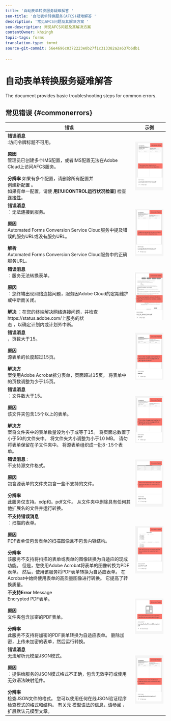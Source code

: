 ```yaml
---
title: '自动表单转换服务疑难解答 '
seo-title: '自动表单转换服务(AFCS)疑难解答 '
description: '常见AFCS问题及其解决方案 '
seo-description: 常见AFCS问题及其解决方案
contentOwner: khsingh
topic-tags: forms
translation-type: tm+mt
source-git-commit: 56e4696c0372223e0b27f1c313382a2a637b6db1

---
```



# 自动表单转换服务疑难解答


<!--The article provides information on installation, configuration and administration issues that may arise in an Automated Forms Conversion Service production environment. --> The document  provides basic troubleshooting steps for common errors.

## 常见错误 {#commonerrors}
<!--
|Error|Example|
|--- |--- |
|**Error Message** <br> The access token header is not available. <br><br>**Reason** <br> An administrator has created multiple IMS configurations or IMS configuration is not able to reach AFCS service on Adobe Cloud. <br><br>**Resolution** <br> If there are multiple configurations, delete all the configurations and [create a new configuration](configure-service.md#obtainpubliccertificates). <br> If there is a single configuration, use **[!UICONTROL Health Check]** to [check connectivity](configure-service.md#createintegrationoption).|![The access token header is not available](assets/invalid-ims-configuration.png)|
|**Error Message** <br> Unable to connect to the service.  <br><br>**Reason** <br> Incorrect service URL or no service URL is mentioned in Automated Forms Conversion Service cloud services. <br><br>**Resolution** <br> Correct [Service URL](configure-service.md#configure-the-cloud-service) in Automated Forms Conversion Service Cloud services.|![Unable to connect to the service.](assets/wrong-endpoint-configured.png)|
|**Error Message** <br> The service failed to convert the form.  <br><br>**Reason** <br> Network connectivity issues at your end, the service is down due to scheduled maintenance, or outage on Adobe Cloud. <br><br>**Resolution** <br> Resolve network connectivity issues at your end and check the status of the service on https://status.adobe.com/ for a planned or unplanned outage.|![Unable to connect to the service.](assets/service-failure.png)|
|**Error Message** <br> The number of pages is more than 15.  <br><br>**Reason** <br> The source form is more than 15 pages long.  <br><br>**Resolution** <br> Use Adobe Acrobat to split forms with more than 15 pages. Bring the number of pages in a form to less than 15. |![Unable to connect to the service.](assets/number-of-pages.png)|
|**Error Message** <br> The number of files is more than 15.  <br><br>**Reason** <br>  The folder contains more than 15 forms. <br><br>**Resolution** <br> Bring the number of forms in a folder to less than or equal to 15. Bring the total number of pages in a folder less than 50. Bring the size of the folder to less than 10 MB. Do not keep forms in a sub-folder. Organize source forms into a batch of 8-15 forms. |![Unable to connect to the service.](assets/number-of-pages.png)|
|**Error Message** <br> The source file format is not supported.  <br><br>**Reason** <br> The folder containing source forms have some unsupported files. <br><br>**Resolution** <br> The service supports only .xdp and .pdf files. Remove files with any other extension from the folder and run the conversion. |![Unable to connect to the service.](assets/unsupported-file-formats.png)|
|**Error Message** <br> Scanned forms are not supported.  <br><br>**Reason** <br> The PDF form contains only scanned images of the form and contains no content structure. <br><br>**Resolution** <br> The service does not support converting scanned forms or an image of a form to an adaptive out-of-the-box. However, you use Adobe Acrobat to convert the image of a form to a PDF Form. Then, use the service to convert the PDF Form to an adaptive form. Always use a high-quality image of the form for conversion in Acrobat. It improves the quality of the conversion. |![Unable to connect to the service.](assets/scanned-forms-error.png)|
|**Error Message** <br> Encrypted PDF form is not supported.  <br><br>**Reason** <br> The folder contains encrypted PDF forms. <br><br>**Resolution** <br> The service does not support converting an encrypted PDF form to an adaptive form. Remove the encryption, upload the non-encrypted form, and run the conversion. |![Unable to connect to the service.](assets/secured-pdf-form.png)|
|**Error Message** <br> Unable to parse meta-model JSON schema.  <br><br>**Reason** <br> The JSON schema supplied to the service is not properly formatted, contains invalid characters, or uses invalid syntax to map components.  <br><br>**Resolution** <br> Check the formatting of the JSON file. You can use any online JSON validator to check the formatting and structure of the schema. See, [Extend the default meta-model](extending-the-default-meta-model.md) article for information on meta-model syntax. |![Unable to connect to the service.](assets/invalid-meta-model-schema.png)| -->

<table>
<thead>
<tr>
<th>错误</th>
<th>示例</th>
</tr>
</thead>
<tbody>
<tr>
<td><strong>错误消息</strong><br> :访问令牌标题不可用。 <br><br><strong>原因</strong><br> 管理员已创建多个IMS配置，或者IMS配置无法在Adobe Cloud上访问AFCS服务。 <br><br><strong>分辨率</strong> 如果有多个配置，请删除所有配置并 <br> 创建新配置 <a href="configure-service.md#obtainpubliccertificates"></a>。 <br> 如果有单一配置，请使 <strong>用[!UICONTROL运行状况检查]</strong> 检查 <a href="configure-service.md#createintegrationoption">连接性</a>。</td>
<td><img alt="访问令牌标题不可用" src="assets/invalid-ims-configuration.png" /></td>
</tr>
<tr>
<td><strong>错误消息</strong><br> ：无法连接到服务。  <br><br><strong>原因</strong><br> Automated Forms Conversion Service Cloud服务中提及错误的服务URL或没有服务URL。 <br><br><strong>解析</strong><br> Automated Forms <a href="configure-service.md#configure-the-cloud-service"></a> Conversion Service Cloud服务中的正确服务URL。</td>
<td><img alt="无法连接到服务。" src="assets/wrong-endpoint-configured.png" /></td>
</tr>
<tr>
<td><strong>错误消息</strong><br> ：服务无法转换表单。  <br><br><strong>原因</strong><br> ：您终端出现网络连接问题，服务因Adobe Cloud的定期维护或中断而关闭。 <br><br><strong>解决</strong> ：在您的终端解决网络连接问题，并检查https://status.adobe.com/上服务的状 <br> 态 <a href="https://status.adobe.com/"></a> ，以确定计划内或计划外中断。</td>
<td><img alt="服务无法转换表单。" src="assets/service-failure.png" /></td>
</tr>
<tr>
<td><strong>错误消息</strong><br> ，页数大于15。  <br><br><strong>原因</strong><br> 源表单的长度超过15页。  <br><br><strong>解决方</strong><br> 案使用Adobe Acrobat拆分表单，页面超过15页。 将表单中的页数调整为少于15页。</td>
<td><img alt="页数超过15页。" src="assets/number-of-pages.png" /></td>
</tr>
<tr>
<td><strong>错误消息</strong><br> ：文件数大于15。  <br><br><strong>原因</strong><br> 该文件夹包含15个以上的表单。 <br><br><strong>解决方</strong><br> 案将文件夹中的表单数量设为小于或等于15。 将页面总数置于小于50的文件夹中。 将文件夹大小调整为小于10 MB。 请勿将表单保留在子文件夹中。 将源表单组织成一批8-15个表单。</td>
<td><img alt="文件数超过15个。" src="assets/number-of-pages.png" /></td>
</tr>
<tr>
<td><strong>错误消息</strong> : <br> 不支持源文件格式。  <br><br><strong>原因</strong><br> 包含源表单的文件夹包含一些不支持的文件。 <br><br><strong>分辨率</strong><br> 此服务仅支持。xdp和。pdf文件。 从文件夹中删除具有任何其他扩展名的文件并运行转换。</td>
<td><img alt="不支持源文件格式。" src="assets/unsupported-file-formats.png" /></td>
</tr>
<tr>
<td><strong>不支持错误消息</strong><br> ：扫描的表单。  <br><br><strong>原因</strong><br> PDF表单仅包含表单的扫描图像且不包含内容结构。 <br><br><strong>分辨率</strong><br> 该服务不支持将扫描的表单或表单的图像转换为自适应的现成功能。 但是，您使用Adobe Acrobat将表单的图像转换为PDF表单。 然后，使用该服务将PDF表单转换为自适应表单。 在Acrobat中始终使用表单的高质量图像进行转换。 它提高了转换质量。</td>
<td><img alt="不支持扫描的表单。" src="assets/scanned-forms-error.png" /></td>
</tr>
<tr>
<td><strong>不支持Error</strong> Message <br> Encrypted PDF表单。  <br><br><strong>原因</strong><br> 文件夹包含加密的PDF表单。 <br><br><strong>分辨率</strong><br> 此服务不支持将加密的PDF表单转换为自适应表单。 删除加密，上传未加密的表单，然后运行转换。</td>
<td><img alt="不支持加密的PDF表单。" src="assets/secured-pdf-form.png" /></td>
</tr>
<tr>
<td><strong>错误消息</strong><br> 无法解析元模型JSON模式。  <br><br><strong>原因</strong><br> ：提供给服务的JSON模式格式不正确，包含无效字符或使用无效语法映射组件。  <br><br><strong>分辨率</strong><br> 检查JSON文件的格式。 您可以使用任何在线JSON验证程序检查模式的格式和结构。 有关元 <a href="extending-the-default-meta-model.md">模型语法的信息，请参阅</a> ，扩展默认元模型文章。</td>
<td><img alt="无法解析元模型JSON模式" src="assets/invalid-meta-model-schema.png" /></td>
</tr>
</tbody>
</table>
